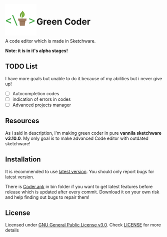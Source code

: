 <img src="app/src/main/res/drawable-xhdpi/app_image.png" align="left" height="100px" width="100px">

# Green Coder
<br>
A code editor which is made in Sketchware.
 
**Note: it is in it's alpha stages!**

## TODO List
I have more goals but unable to do it because of my abilities but i never give up!

- [ ] Autocompletion codes
- [ ] indication of errors in codes
- [ ] Advanced projects manager

## Resources
As i said in description, I'm making green coder in pure **vannila sketchware v3.10.0**. My only goal is to make advanced Code editor with outdated sketchware!

## Installation
It is recommended to use [latest version](https://github.com/GreenCityLife/Green-Coder/releases). You should only report bugs for latest version.

There is [Coder.apk](bin/coder.apk?raw=true) in bin folder if you want to get latest features before release which is updated after every commit. Download it on your own risk and help finding out bugs to repair them!

## License
Licensed under [GNU General Public License v3.0](https://www.gnu.org/licenses/gpl-3.0.en.html). Check [LICENSE](LICENSE) for more details
